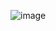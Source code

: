 ![image](https://github.com/naufalhsb/Grafkom/assets/122070549/723f3307-8c8e-47d4-9fb5-23a92ea513cf)
